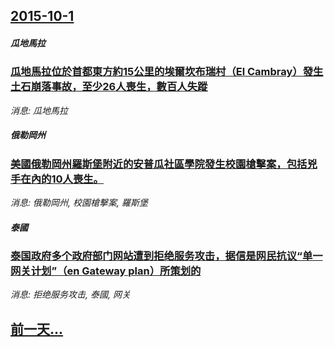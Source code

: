 ## [2015-10-1](/news/2015/10/1/index.md)

##### 瓜地馬拉
### [ 瓜地馬拉位於首都東方約15公里的埃爾坎布瑞村（El Cambray）發生土石崩落事故，至少26人喪生，數百人失蹤](/news/2015/10/1/瓜地馬拉位於首都東方約15公里的埃爾坎布瑞村-El-Cambray-發生土石崩落事故-至少26人喪生-數百人失蹤.md)
_消息: 瓜地馬拉_

##### 俄勒岡州
### [美國俄勒岡州羅斯堡附近的安普瓜社區學院發生校園槍擊案，包括兇手在內的10人喪生。 ](/news/2015/10/1/美國俄勒岡州羅斯堡附近的安普瓜社區學院發生校園槍擊案-包括兇手在內的10人喪生.md)
_消息: 俄勒岡州, 校園槍擊案, 羅斯堡_

##### 泰國
### [泰国政府多个政府部门网站遭到拒绝服务攻击，据信是网民抗议“单一网关计划”（en Gateway plan）所策划的 ](/news/2015/10/1/泰国政府多个政府部门网站遭到拒绝服务攻击-据信是网民抗议-单一网关计划-en-Gateway-plan-所策划的.md)
_消息: 拒绝服务攻击, 泰國, 网关_

## [前一天...](/news/2015/09/30/index.md)

